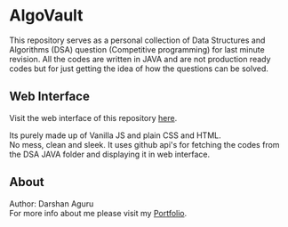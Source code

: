 # AlgoVault
This repository serves as a personal collection of Data Structures and Algorithms (DSA) question (Competitive programming) for last minute revision.
All the codes are written in JAVA and are not production ready codes but for just getting the idea of how the questions can be solved.

## Web Interface
Visit the web interface of this repository [here](https://darshanaguru.github.io/DSA/).

Its purely made up of Vanilla JS and plain CSS and HTML.\
No mess, clean and sleek. It uses github api's for fetching the codes from the DSA JAVA folder and displaying it in web interface.

## About
Author: Darshan Aguru\
For more info about me please visit my [Portfolio](https://www.agurudarshan.tech).
